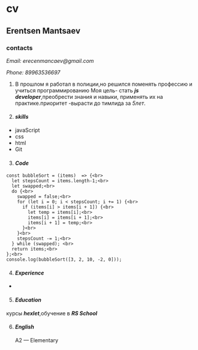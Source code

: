# cv
## Erentsen Mantsaev
 ### __contacts__<br>
_Email: erecenmancaev@gmail.com_

 _Phone: 89963536697_

1. В прошлом я работал в полиции,но решился поменять профессию и учиться программированию
Моя цель- стать ___js developer___,преобрести знания и навыки, применять их на практике.приоритет -вырасти до тимлида за _5лет_. 

5. #### _skills_ 
+ javaScript
+ css
+ html
+ Git

3. ####  _Code_
```
const bubbleSort = (items)  => {<br>
  let stepsCount = items.length-1;<br>
  let swapped;<br>
  do {<br>
    swapped = false;<br>
    for (let i = 0; i < stepsCount; i += 1) {<br>
      if (items[i] > items[i + 1]) {<br>
        let temp = items[i];<br>
        items[i] = items[i + 1];<br>
        items[i + 1] = temp;<br>
      }<br>
    }<br>
    stepsCount -= 1;<br>
  } while (swapped); <br>
  return items;<br>
};<br>
console.log(bubbleSort([3, 2, 10, -2, 0]));
```
4. #### _Experience_
-
5. #### _Education_

курсы ___hexlet___,обучение в ___RS School___

6. #### _English_
   A2 — Elementary 